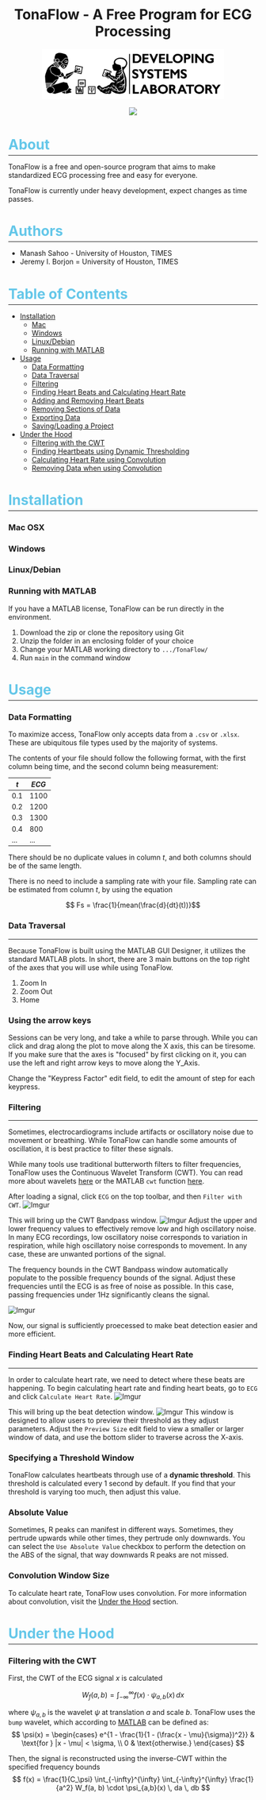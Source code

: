 
<html>
    <style>
        .subtitle   {color: #64C7E9;
                    margin-bottom:-10px},
        .center {
                    display: block;
                    margin-left: auto;
                    margin-right: auto;
                    width: 50%;
                }
    </style>
</html>







<h1 style = "text-align:center">TonaFlow - A Free Program for ECG Processing</h1>

<!-- // Tonaflow logo -->
<p align='center'>
    <img src='./Resources/devsys_logo.png' height=100> 
</p>
<p align='center'>
    <img src=https://i.imgur.com/SftJL0e.png height=190> 
</p>


<!-- Start -->

<h1 class = 'subtitle'> About </h1>

____
TonaFlow is a free and open-source program that aims to make standardized ECG processing free and easy for everyone. 

TonaFlow is currently under heavy development, expect changes as time passes.


<h1 class = 'subtitle'> Authors </h1>

____
- Manash Sahoo - University of Houston, TIMES
- Jeremy I. Borjon = University of Houston, TIMES



<h1 class = 'subtitle'> Table of Contents </h1>

___
- [Installation](#install)
    - [Mac](#install_mac)
    - [Windows](#install_windows)
    - [Linux/Debian](#install_linux)
    - [Running with MATLAB](#install_matlab)
- [Usage](#usage)
    - [Data Formatting](#usage_dataformatting)
    - [Data Traversal](#usage_datatraversal)
    - [Filtering](#usage_filtering)
    - [Finding Heart Beats and Calculating Heart Rate](#usage_heartbeats)
    - [Adding and Removing Heart Beats](#usage_addremoval)
    - [Removing Sections of Data](#usage_dataremoval)
    - [Exporting Data](#usage_exportdata)
    - [Saving/Loading a Project](#usage_saveload)
- [Under the Hood](#dev)
    - [Filtering with the CWT](#dev_filt)
    - [Finding Heartbeats using Dynamic Thresholding](#dev_threshholding)
    - [Calculating Heart Rate using Convolution](#dev_conv)
    - [Removing Data when using Convolution](#dev_removal)




<h1 name = 'install' class = "subtitle" > Installation </h1>

---
<h3 name = 'install_mac'> Mac OSX </h3>

<h3 name = 'install_windows'> Windows </h3>

<h3 name = 'install_linux'> Linux/Debian </h3>

<h3 name = 'install_mac'> Running with MATLAB</h3>
If you have a MATLAB license, TonaFlow can be run directly in the environment.

1. Download the zip or clone the repository using Git
2. Unzip the folder in an enclosing folder of your choice
3. Change your MATLAB working directory to `.../TonaFlow/`
4. Run `main` in the command window

<h1 name = 'usage' class='subtitle'> Usage </h1>

---
<h3 name = 'usage_dataformatting'> Data Formatting </h3>

To maximize access, TonaFlow only accepts data from a `.csv` or `.xlsx`. These are ubiquitous file types used by the majority of systems. 

The contents of your file should follow the following format, with the first column being time, and the second column being measurement:
<center>


| $t$ | $ECG$ |
| --- | --- |
| 0.1 | $1100$|
| 0.2 | $1200$|
| 0.3 | $1300$|
| 0.4 | $800$|
| ... | $...$|


</center> 

There should be no duplicate values in column $t$, and both columns should be of the same length. 

There is no need to include a sampling rate with your file. Sampling rate can be estimated from column $t$, by using the equation

$$ Fs = \frac{1}{mean(\frac{d}{dt}(t))}$$





<h3 name = 'usage_datatraversal'> Data Traversal </h3>

---
Because TonaFlow is built using the MATLAB GUI Designer, it utilizes the standard MATLAB plots. In short, there are 3 main buttons on the top right of the axes that you will use while using TonaFlow.
1. Zoom In
2. Zoom Out
3. Home

<h3 name = 'usage_dataformatting'> Using the arrow keys </h3> 
Sessions can be very long, and take a while to parse through. While you can click and drag along the plot to move along the X axis, this can be tiresome. If you make sure that the axes is "focused" by first clicking on it, you can use the left and right arrow keys to move along the Y_Axis. 

Change the "Keypress Factor" edit field, to edit the amount of step for each keypress.



<h3 name = 'usage_filtering'>Filtering</h3>

___
Sometimes, electrocardiograms include artifacts or oscillatory noise due to movement or breathing. While TonaFlow can handle some amounts of oscillation, it is best practice to filter these signals. 

While many tools use traditional butterworth filters to filter frequencies, TonaFlow uses the Continuous Wavelet Transform (CWT). You can read more about wavelets [here]() or the MATLAB `cwt` function [here]().

After loading a signal, click `ECG` on the top toolbar, and then `Filter with CWT`.
![Imgur](https://i.imgur.com/b1H5qcl.png)

This will bring up the CWT Bandpass window. 
![Imgur](https://i.imgur.com/PawfrvY.png)
Adjust the upper and lower frequency values to effectively remove low and high oscillatory noise. In many ECG recordings, low oscillatory noise corresponds to variation in respiration, while high oscillatory noise corresponds to movement. In any case, these are unwanted portions of the signal. 

The frequency bounds in the CWT Bandpass window automatically populate to the possible frequency bounds of the signal. Adjust these frequencies until the ECG is as free of noise as possible. In this case, passing frequencies under 1Hz significantly cleans the signal. 

![Imgur](https://i.imgur.com/0LslqKx.png)

Now, our signal is sufficiently proecessed to make beat detection easier and more efficient. 



<h3 name = 'usage_heartbeats'>Finding Heart Beats and Calculating Heart Rate</h3>

___
In order to calculate heart rate, we need to detect where these beats are happening. To begin calculating heart rate and finding heart beats, go to `ECG` and click `Calculate Heart Rate`.
![Imgur](https://i.imgur.com/GtMtMyH.png)

This will bring up the beat detection window.
![Imgur](https://imgur.com/QnYcnMY.png)
This window is designed to allow users to preview their threshold as they adjust parameters. Adjust the `Preview Size` edit field to view a smaller or larger window of data, and use the bottom slider to traverse across the X-axis. 

### Specifying a Threshold Window
TonaFlow calculates heartbeats through use of a <strong> dynamic threshold</strong>. 
This threshold is calculated every 1 second by default. If you find that your threshold is varying too much, then adjust this value. 

### Absolute Value
Sometimes, R peaks can manifest in different ways. Sometimes, they pertrude upwards while other times, they pertrude only downwards. You can select the `Use Absolute Value` checkbox to perform the detection on the ABS of the signal, that way downwards R peaks are not missed. 

### Convolution Window Size
To calculate heart rate, TonaFlow uses convolution. For more information about convolution, visit the [Under the Hood](#dev) section. 

































<h1 name = 'dev' class = 'subtitle' > Under the Hood </h1>

___


<h3 name = 'dev_filt'> Filtering with the CWT </h3>

First, the CWT of the ECG signal $x$ is calculated


$$ W_f(a, b) = \int_{-\infty}^{\infty} f(x) \cdot \psi_{a,b}(x) \, dx $$

where $\psi_{a,b}$ is the wavelet $\psi$ at translation $a$ and scale $b$. TonaFlow uses the `bump` wavelet, which according to [MATLAB]() can be defined as:
$$
\psi(x) = 
\begin{cases} 
e^{1 - \frac{1}{1 - (\frac{x - \mu}{\sigma})^2}} & \text{for } |x - \mu| < \sigma, \\
0 & \text{otherwise.}
\end{cases}
$$

Then, the signal is reconstructed using the inverse-CWT within the specified frequency bounds
$$ f(x) = \frac{1}{C_\psi} \int_{-\infty}^{\infty} \int_{-\infty}^{\infty} \frac{1}{a^2} W_f(a, b) \cdot \psi_{a,b}(x) \, da \, db $$
